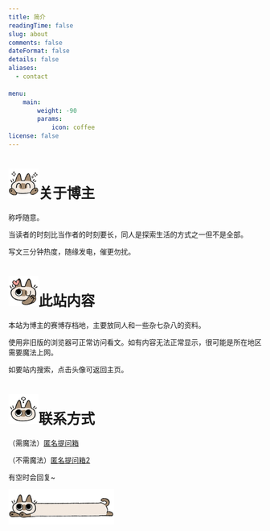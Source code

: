 ```yaml
---
title: 简介
readingTime: false
slug: about
comments: false
dateFormat: false
details: false
aliases:
  - contact

menu:
    main: 
        weight: -90
        params:
            icon: coffee
license: false
---
```




<h1><img src="/images/014.png" width=60px height=auto>关于博主</h1>

称呼随意。
<p>当读者的时刻比当作者的时刻要长，同人是探索生活的方式之一但不是全部。</p>
<p>写文三分钟热度，随缘发电，催更勿扰。

<h1><img src="/images/006.png" width=60px height=auto>此站内容</h1>

<p>本站为博主的赛博存档地，主要放同人和一些杂七杂八的资料。<p>
<p>使用非旧版的浏览器可正常访问看文。如有内容无法正常显示，很可能是所在地区需要魔法上网。</p>
<p>如要站内搜索，点击头像可返回主页。<p>



<h1><img src="/images/002.png" width=60px height=auto>联系方式</h1>

（需魔法）[匿名提问箱](https://peing.net/zh-CN/91e8000a0af399)

（不需魔法）[匿名提问箱2](https://box.n3ko.cc/_/hana)

<p>有空时会回复~ </p>

<p><img src="/images/038.png" width=70px height=auto ><img src="/images/039.png" width=70px height=auto ><img src="/images/040.png" width=70px height=auto > </p>














  








